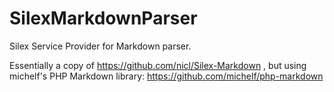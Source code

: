 SilexMarkdownParser
===================

Silex Service Provider for Markdown parser.

Essentially a copy of https://github.com/nicl/Silex-Markdown , but using
michelf's PHP Markdown library: https://github.com/michelf/php-markdown
